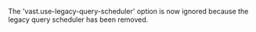 The 'vast.use-legacy-query-scheduler' option is now ignored
because the legacy query scheduler has been removed.
